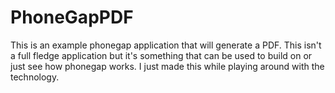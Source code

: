 # PhoneGapPDF
This is an example phonegap application that will generate a PDF. This isn't a full fledge application but it's something that can be used to build on or just see how phonegap works. I just made this while playing around with the technology.
